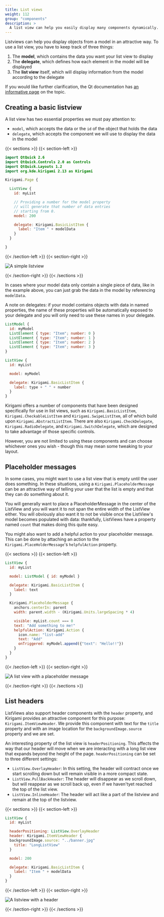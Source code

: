 ```yaml
---
title: List views
weight: 112
group: "components"
description: >
  A list view can help you easily display many components dynamically.
---
```


Listviews can help you display objects from a model in an attractive way. To use a list view, you have to keep track of three things:

1. The **model**, which contains the data you want your list view to display
2. The **delegate**, which defines how each element in the model will be displayed
3. The **list view** itself, which will display information from the model according to the delegate

If you would like further clarification, the Qt documentation has [an informative page](https://doc.qt.io/qt-5/qtquick-modelviewsdata-modelview.html) on the topic.

## Creating a basic listview

A list view has two essential properties we must pay attention to:

- `model`, which accepts the data or the `id` of the object that holds the data  
- `delegate`, which accepts the component we will use to display the data in the model

{{< sections >}}
{{< section-left >}}

```qml
import QtQuick 2.6
import QtQuick.Controls 2.0 as Controls
import QtQuick.Layouts 1.2
import org.kde.kirigami 2.13 as Kirigami

Kirigami.Page {

  ListView {
    id: myList

    // Providing a number for the model property
    // will generate that number of data entries
    // starting from 0. 
    model: 200

    delegate: Kirigami.BasicListItem {
      label: "Item " + modelData
    }
  }

}
```

{{< /section-left >}}
{{< section-right >}}

![A simple listview](listview-simple.png)

{{< /section-right >}}
{{< /sections >}}

In cases where your model data only contain a single piece of data, like in the example above, you can just grab the data in the model by referencing `modelData`. 

A note on delegates: if your model contains objects with data in named properties, the name of these properties will be automatically exposed to your delegate and you will only need to use these names in your delegate.

```qml
ListModel {
  id: myModel
  ListElement { type: "Item"; number: 0 }
  ListElement { type: "Item"; number: 1 }
  ListElement { type: "Item"; number: 2 }
  ListElement { type: "Item"; number: 3 }
}

ListView {
  id: myList

  model: myModel

  delegate: Kirigami.BasicListItem {
    label: type + " " + number
  }
}
```

Kirigami offers a number of components that have been designed specifically for use in list views, such as `Kirigami.BasicListItem`, `Kirigami.CheckableListItem` and `Kirigami.SwipeListItem`, all of which build upon `Kirigami.AbstractListItem`. There are also `Kirigami.CheckDelegate`, `Kirigami.RadioDelegate`, and `Kirigami.SwitchDelegate`, which are designed to take advantage of those specific controls.

However, you are not limited to using these components and can choose whichever ones you wish - though this may mean some tweaking to your layout.

## Placeholder messages

In some cases, you might want to use a list view that is empty until the user does something. In these situations, using a `Kirigami.PlaceholderMessage` can be an attractive way of telling your user that the list is empty and that they can do something about it.

You will generally want to place a PlaceholderMessage in the center of the ListView and you will want it to not span the entire width of the ListView either. You will obviously also want it to not be visible once the ListView's model becomes populated with data: thankfully, ListViews have a property named `count` that makes doing this quite easy.

You might also want to add a helpful action to your placeholder message. This can be done by attaching an action to the `Kirigami.PlaceHolderMessage`'s `helpfulAction` property.

{{< sections >}}
{{< section-left >}}

```qml
ListView {
  id: myList

  model: ListModel { id: myModel }

  delegate: Kirigami.BasicListItem {
    label: text
  }

  Kirigami.PlaceholderMessage {
    anchors.centerIn: parent
    width: parent.width - (Kirigami.Units.largeSpacing * 4)

    visible: myList.count === 0
    text: "Add something to me!"
    helpfulAction: Kirigami.Action {
      icon.name: "list-add"
      text: "Add"
      onTriggered: myModel.append({"text": "Hello!!"})
    }
  }
}

```

{{< /section-left >}}
{{< section-right >}}

![A list view with a placeholder message](listview-placeholdermessage.png)

{{< /section-right >}}
{{< /sections >}}

## List headers

ListViews also support header components with the `header` property, and Kirigami provides an attractive component for this purpose: `Kirigami.ItemViewHeader`. We provide this component with text for the `title` property and with an image location for the `backgroundImage.source` property and we are set.

An interesting property of the list view is `headerPositioning`. This affects the way that our header will move when we are interacting with a long list view that expands beyond the height of the page. `headerPositioning` can be set to three different settings:

- `ListView.OverlayHeader`: In this setting, the header will contract once we start scrolling down but will remain visible in a more compact state.
- `ListView.PullBackHeader`: The header will disappear as we scroll down, but will reappear as we scroll back up, even if we haven'tyet reached the top of the list view.
- `ListView.InlineHeader`: The header will act like a part of the listview and remain at the top of the listview.

{{< sections >}}
{{< section-left >}}

```qml
ListView {
  id: myList

  headerPositioning: ListView.OverlayHeader
  header: Kirigami.ItemViewHeader {
  backgroundImage.source: "../banner.jpg"
    title: "LongListView"
  }

  model: 200

  delegate: Kirigami.BasicListItem {
    label: "Item " + modelData
  }
}
```

{{< /section-left >}}
{{< section-right >}}

![A listview with a header](listview-header.png)

{{< /section-right >}}
{{< /sections >}}
